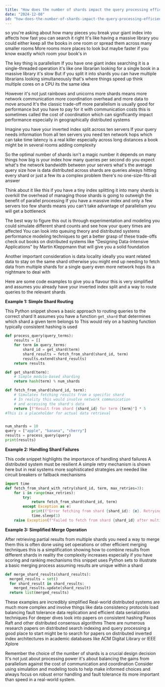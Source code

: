 ```yaml
---
title: "How does the number of shards impact the query processing efficiency in distributed systems querying cloud-stored inverted indexes?"
date: "2024-12-08"
id: "how-does-the-number-of-shards-impact-the-query-processing-efficiency-in-distributed-systems-querying-cloud-stored-inverted-indexes"
---
```


 so you're asking about how many pieces you break your giant index into affects how fast you can search it right  It's like having a massive library you could either keep all the books in one room or spread them across many smaller rooms  More rooms more places to look but maybe faster if you know exactly which room your book's in

The key thing is  parallelism  If you have one giant index searching it is a single-threaded operation it's like one librarian looking for a single book in a massive library it's slow  But if you split it into shards  you can have multiple librarians looking simultaneously  that's where things speed up  think multiple cores on a CPU its the same idea

However it's not just rainbows and unicorns  more shards means more network communication more coordination overhead and more data to move around  It's the classic trade-off  more parallelism is usually good for performance but you have to pay for it with communication costs  this is sometimes called the cost of coordination which can significantly impact performance especially in geographically distributed systems

Imagine you have your inverted index split across ten servers  If your query needs information from all ten servers  you need ten network hops which can take time  latency is a real killer especially across long distances  a book might be in several rooms adding complexity

So the optimal number of shards isn't a magic number it depends on many things  how big is your index  how many queries per second do you expect  what's the network bandwidth between your servers  what's the average query size  how is data distributed across shards are queries always hitting every shard or just a few  its a complex problem  there's no one-size-fits-all answer

Think about it like this  if you have a tiny index  splitting it into many shards is overkill  the overhead of managing those shards is going to outweigh the benefit of parallel processing  If you have a massive index and only a few servers  too few shards means you can't take advantage of parallelism you will get a bottleneck

The best way to figure this out is through experimentation and modeling  you could simulate different shard counts and see how your query times are affected  You can look into queuing theory and distributed systems performance modeling techniques to get a better grasp of these trade-offs check out books on distributed systems like "Designing Data-Intensive Applications" by Martin Kleppmann  that will give you a solid foundation

Another important consideration is data locality  ideally you want related data to stay on the same shard  otherwise you might end up needing to fetch data from multiple shards for a single query even more network hops its a nightmare to deal with

Here are some code examples to give you a flavour  this is very simplified and assumes you already have your inverted index split and a way to route queries to the relevant shards


**Example 1: Simple Shard Routing**

This Python snippet shows a basic approach to routing queries to the correct shard  It assumes you have a function `get_shard` that determines which shard a given term belongs to  This would rely on a hashing function  typically consistent hashing is used

```python
def process_query(query_terms):
    results = []
    for term in query_terms:
        shard_id = get_shard(term)
        shard_results = fetch_from_shard(shard_id, term)
        results.extend(shard_results)
    return results

def get_shard(term):
    # Simple modulo-based sharding
    return hash(term) % num_shards

def fetch_from_shard(shard_id, term):
    # Simulates fetching results from a specific shard
    # In reality this would involve network communication
    # and accessing the shard's data
    return [f"Result from shard {shard_id} for term {term}"] * 5 
#This is a placeholder for actual data retrieval


num_shards = 10
query = ["apple", "banana", "cherry"]
results = process_query(query)
print(results)
```

**Example 2:  Handling Shard Failures**

This code snippet highlights the importance of handling shard failures  A distributed system must be resilient  A simple retry mechanism is shown here but in real systems more sophisticated strategies are needed  like circuit breakers or fallback mechanisms

```python
import time
def fetch_from_shard_with_retry(shard_id, term, max_retries=3):
    for i in range(max_retries):
        try:
            return fetch_from_shard(shard_id, term)
        except Exception as e:
            print(f"Error fetching from shard {shard_id}: {e}. Retrying in 1 second...")
            time.sleep(1)
    raise Exception(f"Failed to fetch from shard {shard_id} after multiple retries")
```

**Example 3:  Simplified Merge Operation**

After retrieving partial results from multiple shards you need a way to merge them  this is often done using set operations or other efficient merging techniques  this is a simplification showing how to combine results from different shards  in reality the complexity increases especially if you have scoring and ranking mechanisms  this snippet uses Python sets to illustrate a basic merging process assuming results are unique within a shard

```python
def merge_shard_results(shard_results):
  merged_results = set()
  for shard_result in shard_results:
    merged_results.update(shard_result)
  return list(merged_results)
```

These examples are incredibly simplified  Real-world distributed systems are much more complex and involve things like data consistency protocols load balancing  fault tolerance data replication and efficient data serialization techniques   For deeper dives look into papers on consistent hashing Paxos Raft and other distributed consensus algorithms  There are numerous research papers on distributed search indexing and query processing  a good place to start might be to search for papers on distributed inverted index architectures in academic databases like ACM Digital Library or IEEE Xplore



Remember  the choice of the number of shards is a crucial design decision   It's not just about processing power it's about balancing the gains from parallelism against the cost of communication and coordination  Consider using simulation and modeling tools to help make informed choices and always focus on robust error handling and fault tolerance  its more important than speed in a real-world system.
